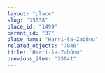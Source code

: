 ```yaml
---
layout: "place"
slug: "35038"
place_id: "1499"
parent_id: "37"
place_name: "Harri-ša-Zabūnu"
related_objects: "7846"
title: "Harri-ša-Zabūnu"
previous_item: "35041"
---
```


